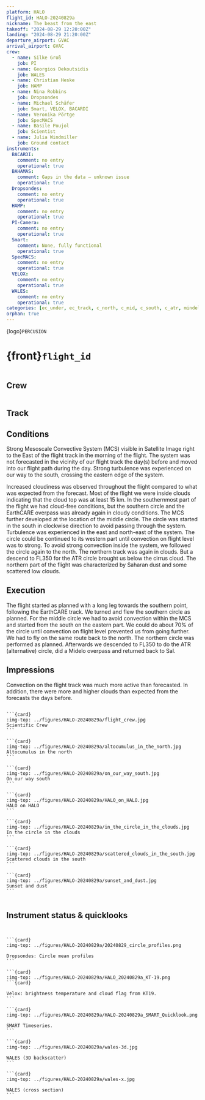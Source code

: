 ```yaml
---
platform: HALO
flight_id: HALO-20240829a
nickname: The beast from the east
takeoff: "2024-08-29 12:20:00Z"
landing: "2024-08-29 21:20:00Z"
departure_airport: GVAC
arrival_airport: GVAC
crew:
  - name: Silke Groß
    job: PI
  - name: Georgios Dekoutsidis
    job: WALES
  - name: Christian Heske
    job: HAMP
  - name: Nina Robbins
    job: Dropsondes
  - name: Michael Schäfer
    job: Smart, VELOX, BACARDI
  - name: Veronika Pörtge
    job: SpecMACS
  - name: Basile Poujol
    job: Scientist
  - name: Julia Windmiller
    job: Ground contact
instruments:
  BACARDI:
    comment: no entry
    operational: true
  BAHAMAS:
    comment: Gaps in the data – unknown issue
    operational: true
  Dropsondes:
    comment: no entry
    operational: true
  HAMP:
    comment: no entry
    operational: true
  PI-Camera:
    comment: no entry
    operational: true
  Smart:
    comment: None, fully functional
    operational: true
  SpecMACS:
    comment: no entry
    operational: true
  VELOX:
    comment: no entry
    operational: true
  WALES:
    comment: no entry
    operational: true
categories: [ec_under, ec_track, c_north, c_mid, c_south, c_atr, mindelo]
orphan: true
---
```


{logo}`PERCUSION`

# {front}`flight_id`

```{badges}
```

## Crew

```{crew-list}
```

## Track


## Conditions

Strong Mesoscale Convective System (MCS) visible in Satellite Image right to the East of the flight track in the morning of the flight. The system was not forecasted in the vicinity of our flight track the day(s) before and moved into our flight path during the day. Strong turbulence was experienced on our way to the south, crossing the eastern edge of the system.

Increased cloudiness was observed throughout the flight compared to what was expected from the forecast. Most of the flight we were inside clouds indicating that the cloud top was at least 15 km. In the southernmost part of the flight we had cloud-free conditions, but the southern circle and the EarthCARE overpass was already again in cloudy conditions. The MCS further developed at the location of the middle circle. The circle was started in the south in clockwise direction to avoid passing through the system. Turbulence was experienced in the east and north-east of the system. The circle could be continued to its western part until convection on flight level was to strong. To avoid strong convection inside the system, we followed the circle again to the north. The northern track was again in clouds. But a descend to FL350 for the ATR circle brought us below the cirrus cloud. The northern part of the flight was characterized by Saharan dust and some scattered low clouds.


## Execution

The flight started as planned with a long leg towards the southern point, following the EarthCARE track. We turned and flew the southern circle as planned. For the middle circle we had to avoid convection within the MCS and started from the south on the eastern part. We could do about 70% of the circle until convection on flight level prevented us from going further. We had to fly on the same route back to the north. The northern circle was performed as planned. Afterwards we descended to FL350 to do the ATR (alternative) circle, did a Midelo overpass and returned back to Sal.

## Impressions

Convection on the flight track was much more active than forecasted. In addition, there were more and higher clouds than expected from the forecasts the days before.



````{card-carousel} 2

```{card}
:img-top: ../figures/HALO-20240829a/flight_crew.jpg
Scientific Crew
```

```{card}
:img-top: ../figures/HALO-20240829a/altocumulus_in_the_north.jpg
Altocumulus in the north
```

```{card}
:img-top: ../figures/HALO-20240829a/on_our_way_south.jpg
On our way south
```

```{card}
:img-top: ../figures/HALO-20240829a/HALO_on_HALO.jpg
HALO on HALO
```

```{card}
:img-top: ../figures/HALO-20240829a/in_the_circle_in_the_clouds.jpg
In the circle in the clouds
```

```{card}
:img-top: ../figures/HALO-20240829a/scattered_clouds_in_the_south.jpg
Scattered clouds in the south
```

```{card}
:img-top: ../figures/HALO-20240829a/sunset_and_dust.jpg
Sunset and dust
```


````

## Instrument status & quicklooks

```{instrument-table}
```

````{card-carousel} 2

```{card}
:img-top: ../figures/HALO-20240829a/20240829_circle_profiles.png

Dropsondes: Circle mean profiles
```

```{card}
:img-top: ../figures/HALO-20240829a/HALO_20240829a_KT-19.png
```{card}

Velox: brightness temperature and cloud flag from KT19.
```

```{card}
:img-top: ../figures/HALO-20240829a/HALO-20240829a_SMART_Quicklook.png

SMART Timeseries.
```

```{card}
:img-top: ../figures/HALO-20240829a/wales-3d.jpg

WALES (3D backscatter)
```

```{card}
:img-top: ../figures/HALO-20240829a/wales-x.jpg

WALES (cross section)
```

````
